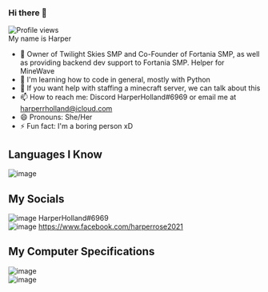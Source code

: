 ### Hi there 👋
![Profile views](https://gpvc.arturio.dev/harper2021)    
My name is Harper

- 🔭 Owner of Twilight Skies SMP and Co-Founder of Fortania SMP, as well as providing backend dev support to Fortania SMP. Helper for MineWave
- 🌱 I'm learning how to code in general, mostly with Python
- 👯 If you want help with staffing a minecraft server, we can talk about this
- 📫 How to reach me: Discord HarperHolland#6969 or email me at harperrholland@icloud.com
- 😄 Pronouns: She/Her
- ⚡ Fun fact: I'm a boring person xD  


## Languages I Know
![image](https://img.shields.io/badge/Python-FFD43B?style=for-the-badge&logo=python&logoColor=blue)  

## My Socials
![image](https://img.shields.io/badge/Discord-7289DA?style=for-the-badge&logo=discord&logoColor=white)  HarperHolland#6969    
![image](https://img.shields.io/badge/-Facebook-blue?style=for-the-badge&logo=facebook&logoColor=white)  https://www.facebook.com/harperrose2021

## My Computer Specifications
![image](https://img.shields.io/badge/-NVIDIA%20GTX%201650-brightgreen?style=for-the-badge&logo=nvidia&logoColor=white)    
![image](https://img.shields.io/badge/-INTEL%20CORE%20i5%209th%20Gen-blue?style=for-the-badge&logo=intel&logoColor=white)
